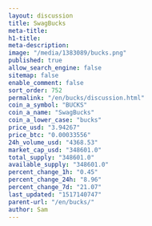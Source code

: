```yaml
---
layout: discussion
title: SwagBucks
meta-title: 
h1-title: 
meta-description: 
image: "/media/1383089/bucks.png"
published: true
allow_search_engine: false
sitemap: false
enable_comment: false
sort_order: 752
permalink: "/en/bucks/discussion.html"
coin_a_symbol: "BUCKS"
coin_a_name: "SwagBucks"
coin_a_lower_case: "bucks"
price_usd: "3.94267"
price_btc: "0.00033556"
24h_volume_usd: "4368.53"
market_cap_usd: "348601.0"
total_supply: "348601.0"
available_supply: "348601.0"
percent_change_1h: "0.45"
percent_change_24h: "8.96"
percent_change_7d: "21.07"
last_updated: "1517140747"
parent-url: "/en/bucks/"
author: Sam
---
```


